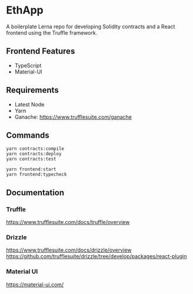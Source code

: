 # EthApp

A boilerplate Lerna repo for developing Solidity contracts and a React frontend using the Truffle framework.

## Frontend Features

- TypeScript
- Material-UI

## Requirements

- Latest Node
- Yarn
- Ganache: https://www.trufflesuite.com/ganache

## Commands

```
yarn contracts:compile
yarn contracts:deploy
yarn contracts:test

yarn frontend:start
yarn frontend:typecheck
```

## Documentation

### Truffle

https://www.trufflesuite.com/docs/truffle/overview

### Drizzle

https://www.trufflesuite.com/docs/drizzle/overview
https://github.com/trufflesuite/drizzle/tree/develop/packages/react-plugin

### Material UI

https://material-ui.com/
